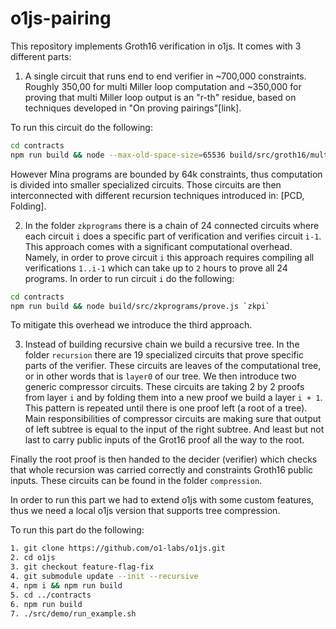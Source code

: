 # o1js-pairing

This repository implements Groth16 verification in o1js. 
It comes with 3 different parts: 

1. A single circuit that runs end to end verifier in ~700,000 constraints. 
Roughly 350,00 for multi Miller loop computation and ~350,000 for proving that multi Miller loop output is an "r-th" residue,
based on techniques developed in "On proving pairings"[link].

To run this circuit do the following: 
```bash
cd contracts 
npm run build && node --max-old-space-size=65536 build/src/groth16/multi_miller.js
```

However Mina programs are bounded by 64k constraints, thus computation is divided into smaller specialized circuits. 
Those circuits are then interconnected with different recursion techniques introduced in: [PCD, Folding]. 

2. In the folder `zkprograms` there is a chain of 24 connected circuits where each circuit `i` does a specific part of verification and verifies circuit `i-1`. This approach comes with a significant computational overhead. 
Namely, in order to prove circuit `i` this approach requires compiling all verifications `1..i-1` which can take up to `2` hours to prove all 24 programs. 
In order to run circuit `i` do the following: 
```bash
cd contracts 
npm run build && node build/src/zkprograms/prove.js `zkpi` 
```
To mitigate this overhead we introduce the third approach. 

3. Instead of building recursive chain we build a recursive tree. 
In the folder `recursion` there are 19 specialized circuits that prove specific parts of the verifier. 
These circuits are leaves of the computational tree, or in other words that is `layer0` of our tree. 
We then introduce two generic compressor circuits. 
These circuits are taking 2 by 2 proofs from layer `i` and by folding them into a new proof we build a layer `i + 1`. 
This pattern is repeated until there is one proof left (a root of a tree). 
Main responsibilities of compressor circuits are making sure that output of left subtree is equal to the input of the right subtree. 
And least but not last to carry public inputs of the Grot16 proof all the way to the root. 

Finally the root proof is then handed to the decider (verifier) which checks that whole recursion was carried correctly and constraints Groth16 public inputs. These circuits can be found in the folder `compression`. 

In order to run this part we had to extend o1js with some custom features, thus we need a local o1js version that supports tree compression.  

To run this part do the following: 

```bash
1. git clone https://github.com/o1-labs/o1js.git
2. cd o1js
3. git checkout feature-flag-fix 
4. git submodule update --init --recursive
4. npm i && npm run build 
5. cd ../contracts 
6. npm run build 
7. ./src/demo/run_example.sh  
```





